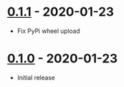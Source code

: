 # [0.1.1] - 2020-01-23

- Fix PyPi wheel upload

# [0.1.0] - 2020-01-23

- Initial release

[0.1.1]: https://github.com/mbrobbel/dqcsim/releases/tag/0.1.1
[0.1.0]: https://github.com/mbrobbel/dqcsim/releases/tag/0.1.0

